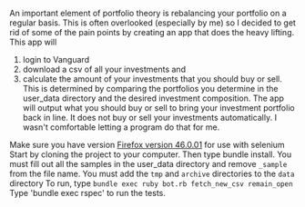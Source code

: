 An important element of portfolio theory is rebalancing your portfolio on a regular basis.
This is often overlooked (especially by me) so I decided to get rid of some of the pain
points by creating an app that does the heavy lifting. This app will

1) login to Vanguard
2) download a csv of all your investments and
3) calculate the amount of your investments that you should buy or sell. This is determined by comparing the portfolios you determine
in the user_data directory and the desired investment composition. The app will output
what you should buy or sell to bring your investment portfolio back in line. It does
not buy or sell your investments automatically. I wasn't comfortable letting a program
do that for me.

Make sure you have version [Firefox version 46.0.01](https://ftp.mozilla.org/pub/firefox/releases/46.0.1/mac/en-US/) for use with selenium
Start by cloning the project to your computer.
Then type bundle install.
You must fill out all the samples in the user_data directory and remove `_sample` from the file name.
You must add the `tmp` and `archive` directories to the `data` directory
To run, type `bundle exec ruby bot.rb fetch_new_csv remain_open`
Type 'bundle exec rspec' to run the tests.
